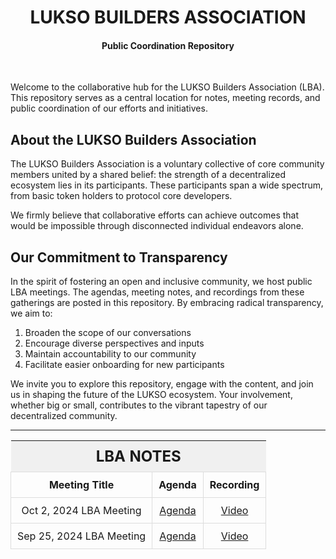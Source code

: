 <div align="center">

# LUKSO BUILDERS ASSOCIATION
#### Public Coordination Repository

</div>

</br>

Welcome to the collaborative hub for the LUKSO Builders Association (LBA). This repository serves as a central location for notes, meeting records, and public coordination of our efforts and initiatives.

## About the LUKSO Builders Association

The LUKSO Builders Association is a voluntary collective of core community members united by a shared belief: the strength of a decentralized ecosystem lies in its participants. These participants span a wide spectrum, from basic token holders to protocol core developers.

We firmly believe that collaborative efforts can achieve outcomes that would be impossible through disconnected individual endeavors alone.

## Our Commitment to Transparency

In the spirit of fostering an open and inclusive community, we host public LBA meetings. The agendas, meeting notes, and recordings from these gatherings are posted in this repository. By embracing radical transparency, we aim to:

1. Broaden the scope of our conversations
2. Encourage diverse perspectives and inputs
3. Maintain accountability to our community
4. Facilitate easier onboarding for new participants

We invite you to explore this repository, engage with the content, and join us in shaping the future of the LUKSO ecosystem. Your involvement, whether big or small, contributes to the vibrant tapestry of our decentralized community.

---

<table width="100%" style="border-collapse: collapse;">
  <thead>
    <tr>
      <th colspan="3" style="text-align: center; font-size: 1.5em; padding: 10px; background-color: #f0f0f0;">LBA NOTES</th>
    </tr>
    <tr>
      <th style="text-align: center; padding: 10px; border: 1px solid #ddd;">Meeting Title</th>
      <th style="text-align: center; padding: 10px; border: 1px solid #ddd;">Agenda</th>
      <th style="text-align: center; padding: 10px; border: 1px solid #ddd;">Recording</th>
    </tr>
  </thead>
  <tbody>
    <tr>
      <td style="text-align: center; padding: 10px; border: 1px solid #ddd;">Oct 2, 2024 LBA Meeting</td>
      <td style="text-align: center; padding: 10px; border: 1px solid #ddd;"><a href="Meeting-Notes/Meeting-2.md">Agenda</a></td>
      <td style="text-align: center; padding: 10px; border: 1px solid #ddd;"><a href="https://example.com/recording1">Video</a></td>
    </tr>
    <tr>
      <td style="text-align: center; padding: 10px; border: 1px solid #ddd;">Sep 25, 2024 LBA Meeting</td>
      <td style="text-align: center; padding: 10px; border: 1px solid #ddd;"><a href="Meeting-Notes/Meeting-1.md">Agenda</a></td>
      <td style="text-align: center; padding: 10px; border: 1px solid #ddd;"><a href="https://example.com/recording2">Video</a></td>
    </tr>
  </tbody>
</table>



